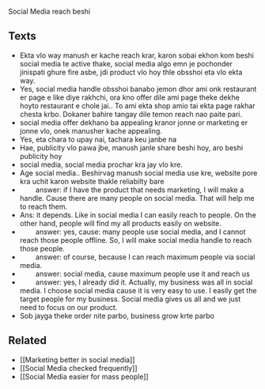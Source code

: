 Social Media reach beshi


## Texts
- Ekta vlo way manush er kache reach krar, karon sobai ekhon kom beshi social media te active thake, social media algo emn je pochonder jinispati ghure fire asbe, jdi product vlo hoy thle obsshoi eta vlo ekta way.
- Yes, social media handle obsshoi banabo jemon dhor ami onk restaurant er page e like diye rakhchi, ora kno offer dile ami page theke dekhe hoyto restaurant e chole jai.. To ami ekta shop amio tai ekta page rakhar chesta krbo. Dokaner bahire tangay dile temon reach nao paite pari.
- social media offer dekhano ba appealing kranor jonne or marketing er jonne vlo, onek manusher kache appealing.
- Yes, eta chara to upay nai, tachara keu janbe na
- Hae, publicity vlo pawa jbe, manush janle share beshi hoy, aro beshi publicity hoy
- social media, social media prochar kra jay vlo kre.
- Age social media.. Beshirvag manush social media use kre, website pore kra uchit karon website thakle reliabilty bare
-         answer: if I have the product that needs marketing, I will make a handle. Cause there are many people on social media. That will help me to reach them.
- Ans: it depends. Like in social media I can easily reach to people. On the other hand, people will find my all products easily on website.
-         answer: yes, cause: many people use social media, and I cannot reach those people offline. So, I will make social media handle to reach those people.
-         answer: of course, because I can reach maximum people via social media.
-         answer: social media, cause maximum people use it and reach us 
-         answer: yes, I already did it. Actually, my business was all in social media. I choose social media cause it is very easy to use. I easily get the target people for my business. Social media gives us all and we just need to focus on our product.
- Sob jayga theke order nite parbo, business grow krte parbo

## Related
- [[Marketing better in social media]]
- [[Social Media checked frequently]]
- [[Social Media easier for mass people]]

